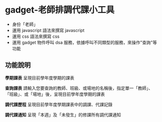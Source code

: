 ﻿gadget-老師排調代課小工具
==========================

* 身份「老師」
* 運用 javascript 語法來撰寫 javascript
* 運用 css 語法來撰寫 css
* 運用 gadget 物件呼叫 dsa 服務，依據呼叫不同類型的服務，來操作"查詢"等功能

功能說明
-------
**學期課表**
呈現目前學年度學期的課表

**查詢課表**
請輸入您要查詢的教師、班級、或場地的名稱後，指定單一「教師」、「班級」、或「場地」後，呈現目前學年度學期的課表

**調代課歷程**
呈現目前學年度學期課表中的調課、代課記錄

**調代課通知**
呈現「本週」及「未發生」的修課所有調代課通知